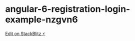 # angular-6-registration-login-example-nzgvn6

[Edit on StackBlitz ⚡️](https://stackblitz.com/edit/angular-6-registration-login-example-nzgvn6)